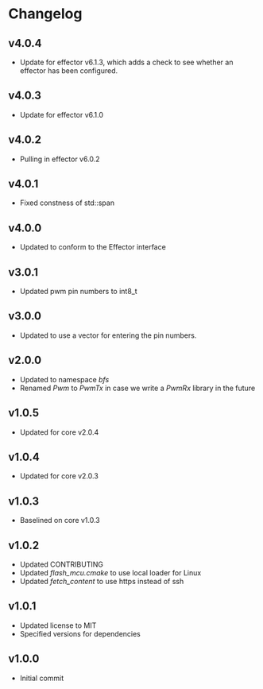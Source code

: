 # Changelog

## v4.0.4
- Update for effector v6.1.3, which adds a check to see whether an effector has been configured.

## v4.0.3
- Update for effector v6.1.0

## v4.0.2
- Pulling in effector v6.0.2

## v4.0.1
- Fixed constness of std::span

## v4.0.0
- Updated to conform to the Effector interface

## v3.0.1
- Updated pwm pin numbers to int8_t

## v3.0.0
- Updated to use a vector for entering the pin numbers.

## v2.0.0
- Updated to namespace *bfs*
- Renamed *Pwm* to *PwmTx* in case we write a *PwmRx* library in the future

## v1.0.5
- Updated for core v2.0.4

## v1.0.4
- Updated for core v2.0.3

## v1.0.3
- Baselined on core v1.0.3

## v1.0.2
- Updated CONTRIBUTING
- Updated *flash_mcu.cmake* to use local loader for Linux
- Updated *fetch_content* to use https instead of ssh

## v1.0.1
- Updated license to MIT
- Specified versions for dependencies

## v1.0.0
- Initial commit
